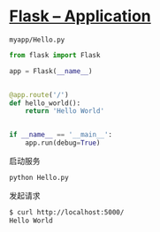 # [Flask – Application](https://www.tutorialspoint.com/flask/flask_application.htm)

`myapp/Hello.py`

```py
from flask import Flask

app = Flask(__name__)


@app.route('/')
def hello_world():
    return 'Hello World'


if __name__ == '__main__':
    app.run(debug=True)

```

启动服务

```bash
python Hello.py
```

发起请求

```bash
$ curl http://localhost:5000/
Hello World
```
